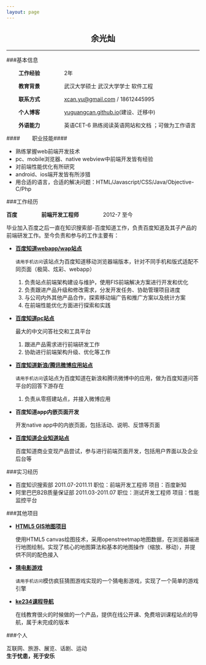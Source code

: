 ```yaml
---
layout: page
---
```


<center><h2>余光灿</h2></center>

---


###基本信息


&nbsp;&nbsp;&nbsp;&nbsp;&nbsp;&nbsp;&nbsp;&nbsp;**工作经验**&nbsp;&nbsp;&nbsp;&nbsp;&nbsp;&nbsp;&nbsp;&nbsp;&nbsp;&nbsp;&nbsp;&nbsp;&nbsp;&nbsp;&nbsp;&nbsp;2年   
  
&nbsp;&nbsp;&nbsp;&nbsp;&nbsp;&nbsp;&nbsp;&nbsp;**教育背景**&nbsp;&nbsp;&nbsp;&nbsp;&nbsp;&nbsp;&nbsp;&nbsp;&nbsp;&nbsp;&nbsp;&nbsp;&nbsp;&nbsp;&nbsp;&nbsp;武汉大学硕士 武汉大学学士 软件工程        
 
&nbsp;&nbsp;&nbsp;&nbsp;&nbsp;&nbsp;&nbsp;&nbsp;**联系方式**&nbsp;&nbsp;&nbsp;&nbsp;&nbsp;&nbsp;&nbsp;&nbsp;&nbsp;&nbsp;&nbsp;&nbsp;&nbsp;&nbsp;&nbsp;&nbsp;<a href=mailto:xcan.yu@gmail.com>xcan.yu@gmail.com</a> / 18612445995  
 
&nbsp;&nbsp;&nbsp;&nbsp;&nbsp;&nbsp;&nbsp;&nbsp;**个人博客**&nbsp;&nbsp;&nbsp;&nbsp;&nbsp;&nbsp;&nbsp;&nbsp;&nbsp;&nbsp;&nbsp;&nbsp;&nbsp;&nbsp;&nbsp;&nbsp;[yuguangcan.github.io](http://yuguangcan.github.io)(建设、迁移中)   

&nbsp;&nbsp;&nbsp;&nbsp;&nbsp;&nbsp;&nbsp;&nbsp;**外语能力**&nbsp;&nbsp;&nbsp;&nbsp;&nbsp;&nbsp;&nbsp;&nbsp;&nbsp;&nbsp;&nbsp;&nbsp;&nbsp;&nbsp;&nbsp;&nbsp;英语CET-6 熟练阅读英语网站和文档 ；可做为工作语言   

####&nbsp;&nbsp;&nbsp;&nbsp;&nbsp;&nbsp;&nbsp;&nbsp;职业技能####

   - 熟练掌握web前端开发技术   
   - pc、mobile浏览器、native webview中前端开发皆有经验   
   - 对前端性能优化有所研究   
   - android、ios端开发皆有所涉猎    
   - 用合适的语言，合适的解决问题：HTML/Javascript/CSS/Java/Objective-C/Php 
   

###工作经历

**百度**&nbsp;&nbsp;&nbsp;&nbsp;&nbsp;&nbsp;&nbsp;&nbsp;&nbsp;&nbsp;&nbsp;&nbsp;&nbsp;&nbsp;&nbsp;&nbsp;**前端开发工程师**&nbsp;&nbsp;&nbsp;&nbsp;&nbsp;&nbsp;&nbsp;&nbsp;&nbsp;&nbsp;&nbsp;&nbsp;&nbsp;&nbsp;&nbsp;&nbsp;2012-7 至今   

毕业加入百度之后一直在知识搜索部-百度知道工作，负责百度知道及其子产品的前端研发工作。至今负责和参与的工作主要有：

- **[百度知道webapp/wap站点](http://zhidao.baidu.com)**    

	`请用手机访问`该站点为百度知道移动浏览器端版本，针对不同手机和版式适配不同页面（极简、炫彩、webapp）

   1. 负责站点前端架构建设与维护，使用FIS前端解决方案进行开发和优化
   2. 负责跟进产品升级和修改需求，分发开发任务、协助管理项目进度
   3. 与公司内外其他产品合作，探索移动端广告和推广方案以及统计方案
   4. 在前端性能优化方面进行探索和实践

- **[百度知道pc站点](http://zhidao.baidu.com)**   

	最大的中文问答社交和工具平台

   1. 跟进产品需求进行前端研发工作
   2. 协助进行前端架构升级、优化等工作

- **[百度知道新浪/腾讯微博应用站点](http://zhidao.baidu.com/open/user/push?appid=10003)**       

	`请用手机访问`该站点为百度知道在新浪和腾讯微博中的应用，做为百度知道问答平台的回答下游存在

   1. 负责从零搭建站点，并接入微博应用

- **百度知道app内嵌页面开发**    

	开发native app中的内嵌页面，包括活动、说明、反馈等页面

- **[百度知道企业知道站点](http://zhidao.baidu.com/c/xiaomi)**   

	百度知道商业变现产品尝试，参与进行前端页面开发，包括用户界面以及企业后台等


###实习经历

- 百度知识搜索部 2011.07-2011.11 职位：前端开发工程师 项目：百度新知
- 阿里巴巴B2B质量保证部 2011.03-2011.07 职位：测试开发工程师 项目：性能监控平台


###其他项目

- [**HTML5 GIS地图项目**](http://html5gis.sinaapp.com)   

	使用HTML5 canvas绘图技术，采用openstreetmap地图数据，在浏览器端进行地图绘制。实现了核心的地图算法和基本的地图操作（缩放、移动），并提供不同的配色接入

- [**猜电影游戏**](http://webappgame.sinaapp.com/film)   

	`请用手机访问`模仿疯狂猜图游戏实现的一个猜电影游戏，实现了一个简单的游戏引擎

- [**ke234课程导航**](http://ke234.sinaapp.com)   

	在线教育很火的时候做的一个产品，提供在线公开课、免费培训课程站点的导航，属于未完成的版本


###个人

互联网、旅游、展览、话剧、运动   
**生于忧患，死于安乐**



